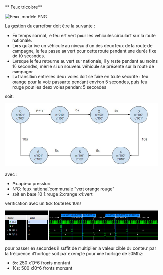** Feux tricolore**

![Feux_modèle.PNG](Feux_modèle.PNG)

La gestion du carrefour doit être la suivante :
- En temps normal, le feu est vert pour les véhicules circulant sur la route nationale.
- Lors qu’arrive un véhicule au niveau d’un des deux feux de la route de campagne, le feu passe au
vert pour cette route pendant une durée fixe de 10 secondes.
- Lorsque le feu retourne au vert sur nationale, il y reste pendant au moins 10 secondes, même si un
nouveau véhicule se présente sur la route de campagne.
- La transition entre les deux voies doit se faire en toute sécurité : feu orange pour la voie passante
pendant environ 5 secondes, puis feu rouge pour les deux voies pendant 5 secondes 

soit:


![Feux_diagramme.PNG](Feux_diagramme.PNG)

avec :
- P:capteur pression
- N/C: feux national/communale "vert orange rouge"
- soit en base 10 1:rouge 2:orange x4:vert

verification avec un tick toute les 10ns

![Chronogramme.PNG](Chronogramme.PNG)

pour passer en secondes il suffit de multiplier la valeur cible du conteur par la fréquence d'horloge soit par exemple pour une horloge de 50Mhz:
- 5s: 250 x10^6 fronts montant
- 10s: 500 x10^6 fronts montant

